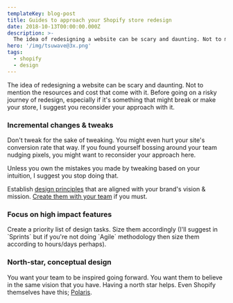 ```yaml
---
templateKey: blog-post
title: Guides to approach your Shopify store redesign
date: 2018-10-13T00:00:00.000Z
description: >-
  The idea of redesigning a website can be scary and daunting. Not to mention the resources and cost that come with it.
hero: '/img/tsuwave@3x.png'
tags:
  - shopify
  - design
---
```

The idea of redesigning a website can be scary and daunting. Not to mention the resources and cost that come with it. Before going on a risky journey of redesign, especially if it's something that might break or make your store, I suggest you reconsider your approach with it.

### Incremental changes & tweaks

Don't tweak for the sake of tweaking. You might even hurt your site's conversion rate that way. If you found yourself bossing around your team nudging pixels, you might want to reconsider your approach here. 

Unless you own the mistakes you made by tweaking based on your intuition, I suggest you stop doing that.

Establish [design principles](https://principles.design/) that are aligned with your brand's vision & mission. [Create them with your team](https://matthewstrom.com/writing/design-principles-workshop.html) if you must. 

### Focus on high impact features

Create a priority list of design tasks. Size them accordingly (I'll suggest in \`Sprints\` but if you're not doing \`Agile\` methodology then size them according to hours/days perhaps). 

### North-star, conceptual design

You want your team to be inspired going forward. You want them to believe in the same vision that you have. Having a north star helps. Even Shopify themselves have this; [Polaris](https://polaris.shopify.com/).
